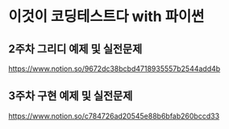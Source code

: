 # 이것이 코딩테스트다 with 파이썬
## 2주차 그리디 예제 및 실전문제
https://www.notion.so/9672dc38bcbd4718935557b2544add4b
## 3주차 구현 예제 및 실전문제
https://www.notion.so/c784726ad20545e88b6bfab260bccd33
